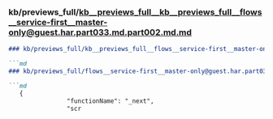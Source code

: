 ### kb/previews_full/kb__previews_full__kb__previews_full__flows__service-first__master-only@guest.har.part033.md.part002.md.md

```md
### kb/previews_full/kb__previews_full__flows__service-first__master-only@guest.har.part033.md.part002.md

```md
### kb/previews_full/flows__service-first__master-only@guest.har.part033.md (part 002)

```md
   {
                "functionName": "_next",
                "scr
```

```

```

```
